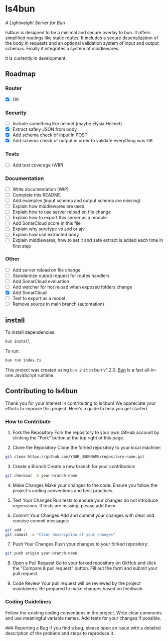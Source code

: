 # ls4bun
*A Lightweight Server for Bun*

ls4bun is designed to be a minimal and secure overlay to bun. It offers simplified routings like static routes. It includes a secure deserialization of the body in requests and an optional validation system of input and output schemas. Finally it integrates a system of middlewares.

It is currently in development.

## Roadmap

### Router
- [X] OK

### Security
- [ ] Include something like helmet (maybe Elysia Helmet)
- [X] Extract safely JSON from body
- [X] Add schema check of input in POST
- [X] Add schema check of output in order to validate everything was OK

### Tests
- [ ] Add test coverage (WIP)

### Documentation
- [ ] Write documentation (WIP)
- [ ] Complete this README
- [ ] Add examples (input schema and output schema are missing)
- [ ] Explain how middlewares are used
- [ ] Explain how to use server reload on file change
- [ ] Explain how to export this server as a module
- [ ] Add SonarCloud score in this file
- [ ] Explain why suretype vs zod or ajv
- [ ] Explain how use extracted body
- [ ] Explain middlewares, how to set it and safe extract is added each time in first step

### Other
- [ ] Add server reload on file change
- [ ] Standardize output request for routes handlers
- [ ] Add SonarCloud evaluation
- [ ] Add watcher for hot reload when exposed folders change
- [X] Add SonarCloud
- [ ] Test to export as a model
- [ ] Remove source in main branch (automation)

## install
To install dependencies:

```bash
bun install
```

To run:

```bash
bun run index.ts
```

This project was created using `bun init` in bun v1.2.0. [Bun](https://bun.sh) is a fast all-in-one JavaScript runtime.


## Contributing to ls4bun
Thank you for your interest in contributing to ls4bun! We appreciate your efforts to improve this project. Here's a guide to help you get started.

### How to Contribute
1. Fork the Repository
Fork the repository to your own GitHub account by clicking the "Fork" button at the top right of this page.

2. Clone the Repository
Clone the forked repository to your local machine:
```bash
git clone https://github.com/YOUR_USERNAME/repository-name.git
```

3. Create a Branch
Create a new branch for your contribution:
```bash
git checkout -b your-branch-name
```

4. Make Changes
Make your changes to the code. Ensure you follow the project's coding conventions and best practices.

5. Test Your Changes
Run tests to ensure your changes do not introduce regressions. If tests are missing, please add them.

6. Commit Your Changes
Add and commit your changes with clear and concise commit messages:
```bash
git add .
git commit -m "Clear description of your changes"
```

7. Push Your Changes
Push your changes to your forked repository:
```bash
git push origin your-branch-name
```

8. Open a Pull Request
Go to your forked repository on GitHub and click the "Compare & pull request" button. Fill out the form and submit your pull request.

9. Code Review
Your pull request will be reviewed by the project maintainers. Be prepared to make changes based on feedback.

### Coding Guidelines
Follow the existing coding conventions in the project.
Write clear comments and use meaningful variable names.
Add tests for your changes if possible.

### Reporting a Bug
If you find a bug, please open an issue with a detailed description of the problem and steps to reproduce it.

